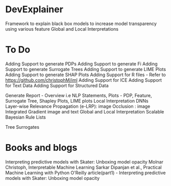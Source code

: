 # DevExplainer
Framework to explain black box models to increase model transparency using various feature Global and Local Interpretations

# To Do
Adding Support to generate PDPs
Adding Support to generate Fi
Adding Support to generate Surrogate Trees
Adding Support to generate LIME Plots
Adding Support to generate SHAP Plots
Adding Support for R files - Refer to https://github.com/christophM/iml
Adding Support for ICE
Adding Support for Text Data
Adding Support for Structured Data

Generate Report - Overview i.e NLP Statements, Plots - PDP, Feature, Surrogate Tree, Shapley Plots, LIME plots
Local Interpretation	DNNs	
Layer-wise Relevance Propagation (e-LRP): image
Occlusion : image
Integrated Gradient image and text
Global and Local Interpretation	
Scalable Bayesian Rule Lists

Tree Surrogates


# Books and blogs
Interpreting predictive models with Skater: Unboxing model opacity
Molnar Christoph, Interpretable Machine Learning
Sarkar Dipanjan et al., Practical Machine Learning with Python
O'Reilly article(part1) - Interpreting predictive models with Skater: Unboxing model opacity